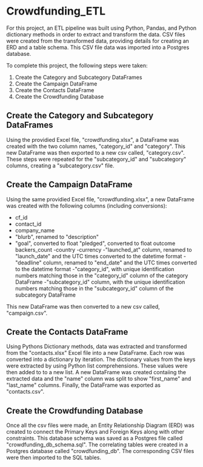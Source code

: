 # Crowdfunding_ETL

For this project, an ETL pipeline was built using Python, Pandas, and Python dictionary methods in order to extract and transform the data. CSV files were created from the transformed data, providing details for creating an ERD and a table schema. This CSV file data was imported into a Postgres database.

To complete this project, the following steps were taken: 
1. Create the Category and Subcategory DataFrames
2. Create the Campaign DataFrame
3. Create the Contacts DataFrame
4. Create the Crowdfunding Database

## Create the Category and Subcategory DataFrames
Using the providied Excel file, "crowdfunding.xlsx", a DataFrame was created with the two column names, "category_id" and "category". 
This new DataFrame was then exported to a new csv called, "category.csv". These steps were repeated for the "subcategory_id" and "subcategory" columns, creating a "subcategory.csv" file. 

## Create the Campaign DataFrame
Using the same providied Excel file, "crowdfunding.xlsx", a new DataFrame was created with the following columns (including conversions): 
- cf_id
- contact_id
- company_name
- "blurb", renamed to "description"
- "goal", converted to float
"pledged", converted to float
outcome
backers_count
-country
-currency
-"launched_at" column, renamed to "launch_date" and the UTC times converted to the datetime format
-"deadline" column, renamed to "end_date" and the UTC times converted to the datetime format
-"category_id", with unique identification numbers matching those in the "category_id" column of the category DataFrame
-"subcategory_id" column, with the unique identification numbers matching those in the "subcategory_id" column of the subcategory DataFrame

This new DataFrame was then converted to a new csv called, "campaign.csv". 

## Create the Contacts DataFrame
Using Pythons Dictionary methods, data was extracted and transformed from the "contacts.xlsx" Excel file into a new DataFrame. Each row was converted into a dictionary by iteration. The dictionary values from the keys were extracted by using Python list comprehensions. These values were then added to to a new list. A new DataFrame was created contaiing the extracted data and the "name" column was split to show "first_name" and "last_name" columns. Finally, the DataFrame was exported as "contacts.csv". 

## Create the Crowdfunding Database
Once all the csv files were made, an Entity Relationship Diagram (ERD) was created to connect the Primary Keys and Foreign Keys along with other constraints. This database schema was saved as a Postgres file called "crowdfunding_db_schema.sql". The correlating tables were created in a Postgres database called "crowdfunding_db". The corresponding CSV files were then imported to the SQL tables. 
